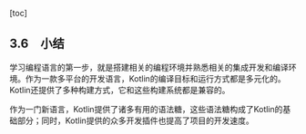 [toc]

## 3.6　小结

学习编程语言的第一步，就是搭建相关的编程环境并熟悉相关的集成开发和编译环境。作为一款多平台的开发语言，Kotlin的编译目标和运行方式都是多元化的。Kotlin还提供了多种构建方式，它和这些构建系统都是兼容的。

作为一门新语言，Kotlin提供了诸多有用的语法糖，这些语法糖构成了Kotlin的基础部分；同时，Kotlin提供的众多开发插件也提高了项目的开发速度。




